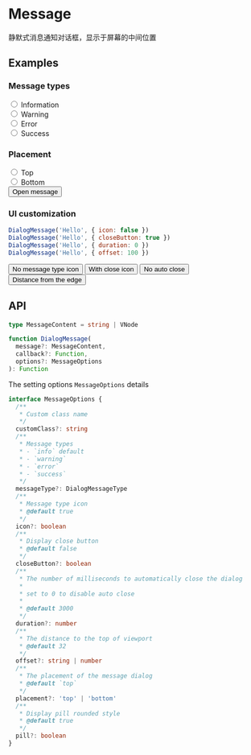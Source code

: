 # Message

静默式消息通知对话框，显示于屏幕的中间位置

## Examples

### Message types

<div class="my-3">
  <div class="form-check form-check-inline">
    <input
      class="form-check-input"
      type="radio"
      id="toast-info"
      value="info"
      v-model="messageType"
    >
    <label
      class="form-check-label"
      for="toast-info"
    >Information</label>
  </div>
  <div class="form-check form-check-inline">
    <input
      class="form-check-input"
      type="radio"
      id="toast-warning"
      value="warning"
      v-model="messageType"
    >
    <label
      class="form-check-label"
      for="toast-warning"
    >Warning</label>
  </div>
  <div class="form-check form-check-inline">
    <input
      class="form-check-input"
      type="radio"
      id="toast-error"
      value="error"
      v-model="messageType"
    >
    <label
      class="form-check-label"
      for="toast-error"
    >Error</label>
  </div>
  <div class="form-check form-check-inline">
    <input
      class="form-check-input"
      type="radio"
      id="toast-success"
      value="success"
      v-model="messageType"
    >
    <label
      class="form-check-label"
      for="toast-success"
    >Success</label>
  </div>
</div>

### Placement

<div class="my-3">
  <div class="form-check form-check-inline">
    <input
      class="form-check-input"
      type="radio"
      id="placement-top"
      value="top"
      v-model="placement"
    >
    <label
      class="form-check-label"
      for="placement-top"
    >Top</label>
  </div>
  <div class="form-check form-check-inline">
    <input
      class="form-check-input"
      type="radio"
      id="placement-bottom"
      value="bottom"
      v-model="placement"
    >
    <label
      class="form-check-label"
      for="placement-bottom"
    >Bottom</label>
  </div>
</div>
<div>
  <button
    type="button"
    class="btn btn-dark"
    @click="openMessage({ placement, messageType })"
  >Open message</button>
</div>

### UI customization

```js
DialogMessage('Hello', { icon: false })
DialogMessage('Hello', { closeButton: true })
DialogMessage('Hello', { duration: 0 })
DialogMessage('Hello', { offset: 100 })
```

<div class="my-3">
  <button
    type="button"
    class="btn btn-dark me-2"
    @click="openMessage({ icon: false })"
  >No message type icon</button>
  <button
    type="button"
    class="btn btn-dark me-2"
    @click="openMessage({ closeButton: true })"
  >With close icon</button>
  <button
    type="button"
    class="btn btn-dark me-2"
    @click="openMessage({ duration: 0 })"
  >No auto close</button>
  <button
    type="button"
    class="btn btn-dark"
    @click="openMessage({ offset: 100 })"
  >Distance from the edge</button>
</div>

<script setup>
import { useMessageExamples } from '../script/dialog/message'

const {
  placement,
  messageType,
  openMessage
} = useMessageExamples()
</script>

## API

```ts
type MessageContent = string | VNode

function DialogMessage(
  message?: MessageContent,
  callback?: Function,
  options?: MessageOptions
): Function
```

The setting options `MessageOptions` details

```ts
interface MessageOptions {
  /**
   * Custom class name
   */
  customClass?: string
  /**
   * Message types
   * - `info` default
   * - `warning`
   * - `error`
   * - `success`
   */
  messageType?: DialogMessageType
  /**
   * Message type icon
   * @default true
   */
  icon?: boolean
  /**
   * Display close button
   * @default false
   */
  closeButton?: boolean
  /**
   * The number of milliseconds to automatically close the dialog
   *
   * set to 0 to disable auto close
   *
   * @default 3000
   */
  duration?: number
  /**
   * The distance to the top of viewport
   * @default 32
   */
  offset?: string | number
  /**
   * The placement of the message dialog
   * @default `top`
   */
  placement?: 'top' | 'bottom'
  /**
   * Display pill rounded style
   * @default true
   */
  pill?: boolean
}
```
